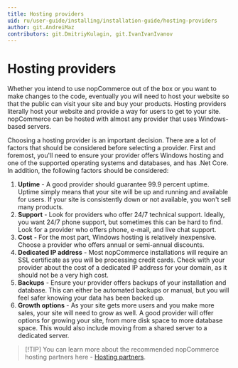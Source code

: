 ```yaml
---
title: Hosting providers
uid: ru/user-guide/installing/installation-guide/hosting-providers
author: git.AndreiMaz
contributors: git.DmitriyKulagin, git.IvanIvanIvanov
---
```


# Hosting providers

Whether you intend to use nopCommerce out of the box or you want to make changes to the code, eventually you will need to host your website so that the public can visit your site and buy your products. Hosting providers literally host your website and provide a way for users to get to your site. nopCommerce can be hosted with almost any provider that uses Windows-based servers.

Choosing a hosting provider is an important decision. There are a lot of factors that should be considered before selecting a provider. First and foremost, you'll need to ensure your provider offers Windows hosting and one of the supported operating systems and databases, and has .Net Core. In addition, the following factors should be considered:

1. **Uptime** - A good provider should guarantee 99.9 percent uptime. Uptime simply means that your site will be up and running and available for users. If your site is consistently down or not available, you won't sell many products.
1. **Support** - Look for providers who offer 24/7 technical support. Ideally, you want 24/7 phone support, but sometimes this can be hard to find. Look for a provider who offers phone, e-mail, and live chat support.
1. **Cost** - For the most part, Windows hosting is relatively inexpensive. Choose a provider who offers annual or semi-annual discounts.
1. **Dedicated IP address** - Most nopCommerce installations will require an SSL certificate as you will be processing credit cards. Check with your provider about the cost of a dedicated IP address for your domain, as it should not be a very high cost.
1. **Backups** - Ensure your provider offers backups of your installation and database. This can either be automated backups or manual, but you will feel safer knowing your data has been backed up.
1. **Growth options** - As your site gets more users and you make more sales, your site will need to grow as well. A good provider will offer options for growing your site, from more disk space to more database space. This would also include moving from a shared server to a dedicated server.

> [!TIP] You can learn more about the recommended nopCommerce hosting partners here - [Hosting partners](https://www.nopcommerce.com/hosting-partners?utm_source=docs_nopcommerce&utm_medium=link&utm_content=hosting&utm_campaign=parnters_page).
